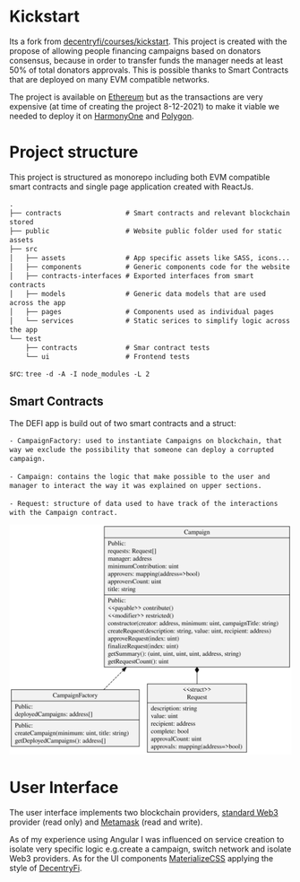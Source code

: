 # Kickstart

Its a fork from [decentryfi/courses/kickstart](https://github.com/decentryfi/courses/tree/main/kickstart). This project is created with the propose of allowing people financing campaigns based on donators consensus, because in order to transfer funds the manager needs at least 50% of total donators approvals. This is possible thanks to Smart Contracts that are deployed on many EVM compatible networks.

The project is available on [Ethereum](https://ethereum.org/en/) but as the transactions are very expensive (at time of creating the project 8-12-2021) to make it viable we needed to deploy it on [HarmonyOne](https://www.harmony.one/) and [Polygon](https://polygon.technology/).

# Project structure

This project is structured as monorepo including both EVM compatible smart contracts and single page application created with ReactJs.

```
.
├── contracts                # Smart contracts and relevant blockchain stored
├── public                   # Website public folder used for static assets
├── src                     
│   ├── assets               # App specific assets like SASS, icons...
│   ├── components           # Generic components code for the website
│   ├── contracts-interfaces # Exported interfaces from smart contracts
│   ├── models               # Generic data models that are used across the app
│   ├── pages                # Components used as individual pages
│   └── services             # Static serices to simplify logic across the app
└── test
    ├── contracts            # Smar contract tests
    └── ui                   # Frontend tests
```
src: ```tree -d -A -I node_modules -L 2```

## Smart Contracts

The DEFI app is build out of two smart contracts and a struct:

    - CampaignFactory: used to instantiate Campaigns on blockchain, that way we exclude the possibility that someone can deploy a corrupted campaign.

    - Campaign: contains the logic that make possible to the user and manager to interact the way it was explained on upper sections.

    - Request: structure of data used to have track of the interactions with the Campaign contract.

![ERD](./public/contracts-erd.svg)

# User Interface

The user interface implements two blockchain providers, [standard Web3](https://www.npmjs.com/package/web3) provider (read only) and [Metamask](https://www.npmjs.com/package/@metamask/detect-provider) (read and write). 

As of my experience using Angular I was influenced on service creation to isolate very specific logic e.g.create a campaign, switch network and isolate Web3 providers. As for the UI components [MaterializeCSS](https://react-materialize.github.io/react-materialize/?path=/story/*) applying the style of [DecentryFi](https://github.com/decentryfi/styleguide).